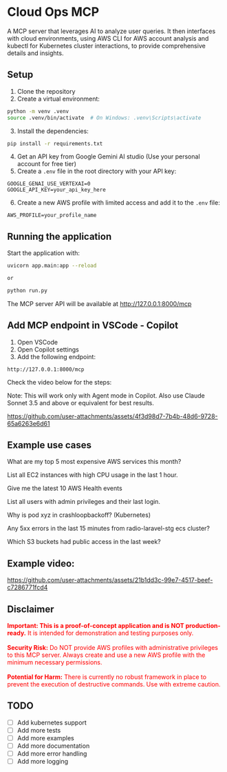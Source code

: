 # Cloud Ops MCP

A MCP server that leverages AI to analyze user queries. It then interfaces with cloud environments, using AWS CLI for AWS account analysis and kubectl for Kubernetes cluster interactions, to provide comprehensive details and insights.

## Setup

1. Clone the repository
2. Create a virtual environment:
```bash
python -m venv .venv
source .venv/bin/activate  # On Windows: .venv\Scripts\activate
```

3. Install the dependencies:
```bash
pip install -r requirements.txt
```

4. Get an API key from Google Gemini AI studio (Use your personal account for free tier)
5. Create a `.env` file in the root directory with your API key:
```
GOOGLE_GENAI_USE_VERTEXAI=0
GOOGLE_API_KEY=your_api_key_here
```

6. Create a new AWS profile with limited access and add it to the `.env` file:
```
AWS_PROFILE=your_profile_name
```

## Running the application

Start the application with:
```bash
uvicorn app.main:app --reload

or

python run.py
```

The MCP server API will be available at http://127.0.0.1:8000/mcp


## Add MCP endpoint in VSCode - Copilot 

1. Open VSCode
2. Open Copilot settings
3. Add the following endpoint:
```
http://127.0.0.1:8000/mcp
```

Check the video below for the steps:

Note: This will work only with Agent mode in Copilot. Also use Claude Sonnet 3.5 and above or equivalent for best results.


https://github.com/user-attachments/assets/4f3d98d7-7b4b-48d6-9728-65a6263e6d61


## Example use cases 

What are my top 5 most expensive AWS services this month?

List all EC2 instances with high CPU usage in the last 1 hour.

Give me the latest 10 AWS Health events

List all users with admin privileges and their last login.

Why is pod xyz in crashloopbackoff? (Kubernetes)

Any 5xx errors in the last 15 minutes from radio-laravel-stg ecs cluster?

Which S3 buckets had public access in the last week?


## Example video:


https://github.com/user-attachments/assets/21b1dd3c-99e7-4517-beef-c7286771fcd4


## Disclaimer

<p style="color:red;">
<b>Important: This is a proof-of-concept application and is NOT production-ready.</b> It is intended for demonstration and testing purposes only.
<br><br>
<b>Security Risk:</b> Do NOT provide AWS profiles with administrative privileges to this MCP server. Always create and use a new AWS profile with the minimum necessary permissions.
<br><br>
<b>Potential for Harm:</b> There is currently no robust framework in place to prevent the execution of destructive commands. Use with extreme caution.
</p>

## TODO

- [ ] Add kubernetes support
- [ ] Add more tests
- [ ] Add more examples
- [ ] Add more documentation
- [ ] Add more error handling
- [ ] Add more logging
